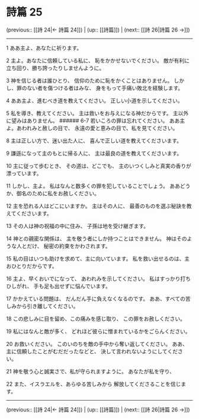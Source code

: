 # 詩篇 25

(previous:: [[詩 24|← 詩篇 24]]) | (up:: [[詩篇]]) | (next:: [[詩 26|詩篇 26 →]])

***


1 ああ主よ、あなたに祈ります。 

2 主よ。あなたに信頼している私に、 恥をかかせないでください。 敵が有利に立ち回り、勝ち誇ったりしませんように。 

3 神を信じる者は誰ひとり、 信仰のために恥をかくことはありません。 しかし、罪のない者を傷つける者はみな、 身をもって手痛い敗北を経験します。 

4 ああ主よ、進むべき道を教えてください。 正しい小道を示してください。 

5 私を導き、教えてください。 主は救いをお与えになる神だからです。 主以外に望みはありません。 ###### 6-7 若いころの罪は忘れてください。 ああ主よ。あわれみと赦しの目で、 永遠の愛と恵みの目で、私を見てください。 

8 主は正しい方で、迷い出た人に、 喜んで正しい道を教えてくださいます。 

9 謙遜になって主のもとに帰る人に、 主は最良の道を教えてくださいます。 

10 主に従って歩むとき、 その道は、どこでも、 主のいつくしみと真実の香りが漂っています。 

11 しかし、主よ。 私はなんと数多くの罪を犯していることでしょう。 ああどうか、御名のために私をお赦しください。 

12 主を恐れる人はどこにいますか。 主はその人に、 最善のものを選ぶ秘訣を教えてくださいます。 

13 その人は神の祝福の中に住み、 子孫は地を受け継ぎます。 

14 神との親密な関係は、 主を敬う者にしか持つことはできません。 神はそのような人とだけ、 秘密の約束をかわされます。 

15 私の目はいつも助けを求めて、主に向いています。 私を救い出せるのは、主おひとりだからです。 

16 主よ、早くおいでになって、 あわれみを示してください。 私はすっかり打ちひしがれ、 手も足も出せずに悩んでいます。 

17 かかえている問題は、 だんだん手に負えなくなるのです。 ああ、すべての苦しみから引き離してください。 

18 この悲しみに目を留め、この痛みを感じ取り、 この罪をお赦しください。 

19 私にはなんと敵が多く、 どれほど彼らに憎まれているかをごらんください。 

20 お救いください。 このいのちを敵の手中から奪い返してください。 ああ、主に信頼したことがむだだったなどと、 決して言われないようにしてください。 

21 神を敬う心と誠実さで、私が守られますように。 あなたが私を守り、 

22 また、イスラエルを、あらゆる苦しみから 解放してくださることを信じます。

***

(previous:: [[詩 24|← 詩篇 24]]) | (up:: [[詩篇]]) | (next:: [[詩 26|詩篇 26 →]])
